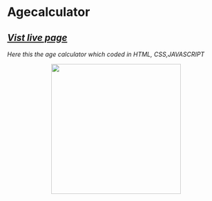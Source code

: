 # Agecalculator
## *[Vist live page](https://ravisingh9302.github.io/agecalculator/)*


*Here this the age calculator which coded in HTML, CSS,JAVASCRIPT*

<p align="center" ><img src="https://repository-images.githubusercontent.com/585140150/d9ae6a7b-36a7-4ddf-8bfb-a9ace0ea22b6" alt="" height="300px"></p>




